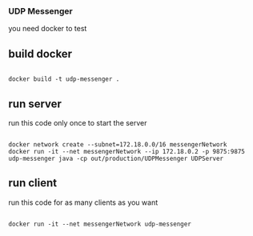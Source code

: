 ### UDP Messenger

you need docker to test

## build docker

```shell script

docker build -t udp-messenger . 

```

## run server

run this code only once to start the server

```shell script

docker network create --subnet=172.18.0.0/16 messengerNetwork
docker run -it --net messengerNetwork --ip 172.18.0.2 -p 9875:9875 udp-messenger java -cp out/production/UDPMessenger UDPServer

```


## run client 

run this code for as many clients as you want


```shell script

docker run -it --net messengerNetwork udp-messenger

```